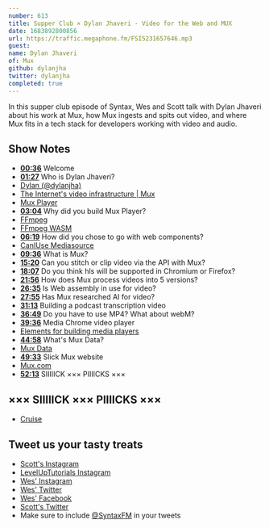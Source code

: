 ```yaml
---
number: 613
title: Supper Club × Dylan Jhaveri - Video for the Web and MUX
date: 1683892800856
url: https://traffic.megaphone.fm/FSI5231657646.mp3
guest: 
name: Dylan Jhaveri
of: Mux
github: dylanjha
twitter: dylanjha
completed: true
---
```


In this supper club episode of Syntax, Wes and Scott talk with Dylan Jhaveri about his work at Mux, how Mux ingests and spits out video, and where Mux fits in a tech stack for developers working with video and audio.

## Show Notes

- **[00:36](#t=00:36)** Welcome
- **[01:27](#t=01:27)** Who is Dylan Jhaveri?
- [Dylan (@dylanjha)](https://twitter.com/dylanjha)
- [The Internet's video infrastructure | Mux](https://www.mux.com/)
- [Mux Player](https://www.mux.com/player)
- **[03:04](#t=03:04)** Why did you build Mux Player?
- [FFmpeg](https://ffmpeg.org/)
- [FFmpeg WASM](https://ffmpegwasm.netlify.app/)
- **[06:19](#t=06:19)** How did you chose to go with web components?
- [CanIUse Mediasource](https://caniuse.com/mediasource)
- **[09:36](#t=09:36)** What is Mux?
- **[15:20](#t=15:20)** Can you stitch or clip video via the API with Mux?
- **[18:07](#t=18:07)** Do you think hls will be supported in Chromium or Firefox?
- **[21:56](#t=21:56)** How does Mux process videos into 5 versions?
- **[26:35](#t=26:35)** Is Web assembly in use for video?
- **[27:55](#t=27:55)** Has Mux researched AI for video?
- **[31:13](#t=31:13)** Building a podcast transcription video
- **[36:49](#t=36:49)** Do you have to use MP4? What about webM?
- **[39:36](#t=39:36)** Media Chrome video player
- [Elements for building media players](https://www.media-chrome.org)
- **[44:58](#t=44:58)** What's Mux Data?
- [Mux Data](https://www.mux.com/data)
- **[49:33](#t=49:33)** Slick Mux website
- [Mux.com](https://www.mux.com)
- **[52:13](#t=52:13)** SIIIIICK ××× PIIIICKS ×××

## ××× SIIIIICK ××× PIIIICKS ×××

- [Cruise](https://getcruise.com)

## Tweet us your tasty treats

- [Scott's Instagram](https://www.instagram.com/stolinski/)
- [LevelUpTutorials Instagram](https://www.instagram.com/LevelUpTutorials/)
- [Wes' Instagram](https://www.instagram.com/wesbos/)
- [Wes' Twitter](https://twitter.com/wesbos)
- [Wes' Facebook](https://www.facebook.com/wesbos.developer)
- [Scott's Twitter](https://twitter.com/stolinski)
- Make sure to include [@SyntaxFM](https://twitter.com/SyntaxFM) in your tweets
